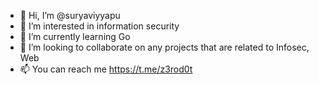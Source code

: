 - 👋 Hi, I’m @suryaviyyapu
- 👀 I’m interested in information security
- 🌱 I’m currently learning Go
- 💞️ I’m looking to collaborate on any projects that are related to Infosec, Web
- 📫 You can reach me https://t.me/z3rod0t

<!---
suryaviyyapu/suryaviyyapu is a ✨ special ✨ repository because its `README.md` (this file) appears on your GitHub profile.
You can click the Preview link to take a look at your changes.
--->
